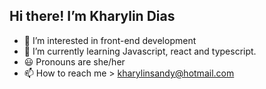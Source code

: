 ## Hi there! I’m Kharylin Dias

- 👀 I’m interested in front-end development
- 🌱 I’m currently learning Javascript, react and typescript.
- 😃 Pronouns are she/her
- 📫 How to reach me > kharylinsandy@hotmail.com


